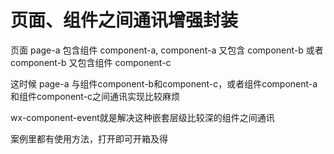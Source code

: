 # 页面、组件之间通讯增强封装

页面 page-a 包含组件 component-a, component-a 又包含 component-b 或者 component-b 又包含组件 component-c

这时候 page-a 与组件component-b和component-c，或者组件component-a和组件component-c之间通讯实现比较麻烦

wx-component-event就是解决这种嵌套层级比较深的组件之间通讯

案例里都有使用方法，打开即可开箱及得




